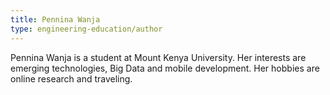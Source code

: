 ```yaml
---
title: Pennina Wanja
type: engineering-education/author
---
```

Pennina Wanja is a student at Mount Kenya University. Her interests are emerging technologies, Big Data and mobile development. Her hobbies are online research and traveling.  
